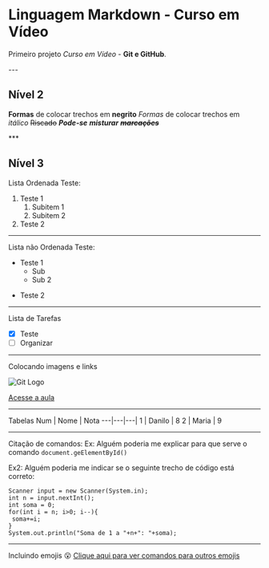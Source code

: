# Linguagem Markdown - Curso em Vídeo
 Primeiro projeto *Curso em Vídeo* - **Git e GitHub**.
 
 --- <!-- Cria linha horizontal -->
## Nível 2
**Formas** de colocar trechos em __negrito__
_Formas_ de colocar trechos em *itálico*
~~Riscado~~
__*Pode-se*__ **_misturar_** ~~**_marcações_**~~

*** <!-- Cria linha horizontal -->
## Nível 3
Lista Ordenada Teste: 
1. Teste 1 <!-- Basta ser um número seguido de um ponto para criar um item de uma list -->
   1. Subitem 1 <!-- Para criar um subitem, basta dar 3 espaços no início -->
   1. Subitem 2
8. Teste 2 <!-- Como é um número seguido de um ponto, um item será criado e seguirá a ordem da lista, mesmo que o número utilizado não for o seguinte-->

---

Lista não Ordenada Teste:
* Teste 1
   * Sub
   * Sub 2
- Teste 2

---

Lista de Tarefas
- [x] Teste
- [ ] Organizar

---

Colocando imagens e links

![Git Logo](https://sprezzatech.com/wiki/images/thumb/2/29/Git-Logo-2Color.png/400px-Git-Logo-2Color.png)
<!-- recomendado utilizar imagens de no máximo 400 px -->

[Acesse a aula](https://www.youtube.com/watch?v=LntSB-gl-ZI&list=PLHz_AreHm4dm7ZULPAmadvNhH6vk9oNZA&index=10&ab_channel=CursoemV%C3%ADdeo)

---

Tabelas
Num | Nome | Nota
---|---|---|
1 | Danilo | 8
2 | Maria | 9

---

Citação de comandos:
Ex: Alguém poderia me explicar para que serve o comando `document.geElementById()`

Ex2: Alguém poderia me indicar se o seguinte trecho de código está correto:
```
Scanner input = new Scanner(System.in);
int n = input.nextInt();
int soma = 0;
for(int i = n; i>0; i--){
 soma+=i;
}
System.out.println("Soma de 1 a "+n+": "+soma);
```

---

Incluindo emojis
:open_mouth:
[Clique aqui para ver comandos para outros emojis](https://github.com/ikatyang/emoji-cheat-sheet)
